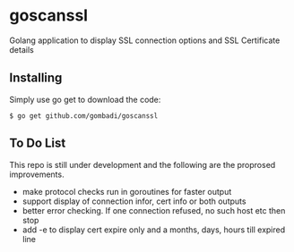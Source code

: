 # goscanssl
Golang application to display SSL connection options and SSL Certificate details

## Installing

Simply use go get to download the code:

    $ go get github.com/gombadi/goscanssl

## To Do List

This repo is still under development and the following are the proprosed improvements.

- make protocol checks run in goroutines for faster output
- support display of connection infor, cert info or both outputs
- better error checking. If one connection refused, no such host etc then stop
- add -e to display cert expire only and a months, days, hours till expired line




